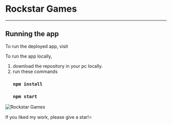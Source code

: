 # Rockstar Games
---
## Running the app

To run the deployed app, visit 

To run the app locally, 

1.  download the repository in your pc locally.
2.  run these commands
    ### `npm install`
    ### `npm start`

![Rockstar Games]()
    
If you liked my work, please give a star!⭐️
